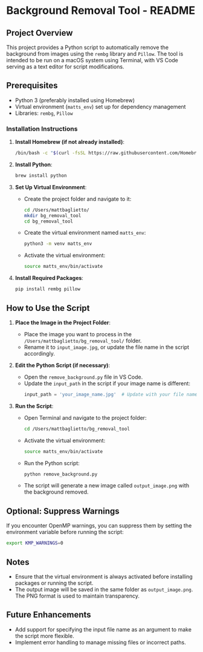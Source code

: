 # Background Removal Tool - README

## Project Overview
This project provides a Python script to automatically remove the background from images using the `rembg` library and `Pillow`. The tool is intended to be run on a macOS system using Terminal, with VS Code serving as a text editor for script modifications.

## Prerequisites
- Python 3 (preferably installed using Homebrew)
- Virtual environment (`matts_env`) set up for dependency management
- Libraries: `rembg`, `Pillow`

### Installation Instructions

1. **Install Homebrew (if not already installed)**:
   ```sh
   /bin/bash -c "$(curl -fsSL https://raw.githubusercontent.com/Homebrew/install/HEAD/install.sh)"
   ```

2. **Install Python**:
   ```sh
   brew install python
   ```

3. **Set Up Virtual Environment**:
   - Create the project folder and navigate to it:
     ```sh
     cd /Users/mattbaglietto/
     mkdir bg_removal_tool
     cd bg_removal_tool
     ```
   - Create the virtual environment named `matts_env`:
     ```sh
     python3 -m venv matts_env
     ```
   - Activate the virtual environment:
     ```sh
     source matts_env/bin/activate
     ```

4. **Install Required Packages**:
   ```sh
   pip install rembg pillow
   ```

## How to Use the Script

1. **Place the Image in the Project Folder**:
   - Place the image you want to process in the `/Users/mattbaglietto/bg_removal_tool/` folder.
   - Rename it to `input_image.jpg`, or update the file name in the script accordingly.

2. **Edit the Python Script (if necessary)**:
   - Open the `remove_background.py` file in VS Code.
   - Update the `input_path` in the script if your image name is different:
     ```python
     input_path = 'your_image_name.jpg'  # Update with your file name
     ```

3. **Run the Script**:
   - Open Terminal and navigate to the project folder:
     ```sh
     cd /Users/mattbaglietto/bg_removal_tool
     ```
   - Activate the virtual environment:
     ```sh
     source matts_env/bin/activate
     ```
   - Run the Python script:
     ```sh
     python remove_background.py
     ```
   - The script will generate a new image called `output_image.png` with the background removed.

## Optional: Suppress Warnings
If you encounter OpenMP warnings, you can suppress them by setting the environment variable before running the script:
```sh
export KMP_WARNINGS=0
```

## Notes
- Ensure that the virtual environment is always activated before installing packages or running the script.
- The output image will be saved in the same folder as `output_image.png`. The PNG format is used to maintain transparency.

## Future Enhancements
- Add support for specifying the input file name as an argument to make the script more flexible.
- Implement error handling to manage missing files or incorrect paths.
